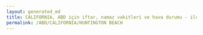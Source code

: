 ```yaml
---
layout: generated_md
title: CALIFORNIA, ABD için iftar, namaz vakitleri ve hava durumu - ilçe/eyalet seç
permalink: /ABD/CALIFORNIA/HUNTINGTON BEACH
---
```


<script type="text/javascript">
  var country = ABD;
  var city = CALIFORNIA;
  var state = HUNTINGTON BEACH;
  var lat = 72;
  var lon = 21;
</script>
